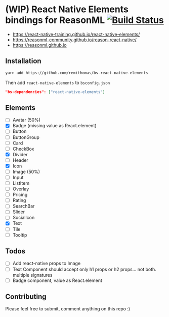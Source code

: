 # (WIP) React Native Elements bindings for ReasonML [![Build Status](https://travis-ci.org/remithomas/bs-react-native-elements.svg?branch=master)](https://travis-ci.org/remithomas/bs-react-native-elements)

- https://react-native-training.github.io/react-native-elements/
- https://reasonml-community.github.io/reason-react-native/
- https://reasonml.github.io

## Installation

```bash
yarn add https://github.com/remithomas/bs-react-native-elements
```

Then add `react-native-elements` to `bsconfig.json`

```json
"bs-dependencies": ["react-native-elements"]
```

## Elements

- [ ] Avatar (50%)
- [X] Badge (missing value as React.element)
- [ ] Button
- [ ] ButtonGroup
- [ ] Card
- [ ] CheckBox
- [X] Divider
- [ ] Header
- [X] Icon
- [ ] Image (50%)
- [ ] Input
- [ ] ListItem
- [ ] Overlay
- [ ] Pricing
- [ ] Rating
- [ ] SearchBar
- [ ] Slider
- [ ] SocialIcon
- [X] Text
- [ ] Tile
- [ ] Tooltip

## Todos

- [ ] Add react-native props to Image
- [ ] Text Component should accept only h1 props or h2 props... not both. multiple signatures
- [ ] Badge component, value as React.element

## Contributing

Please feel free to submit, comment anything on this repo :)
